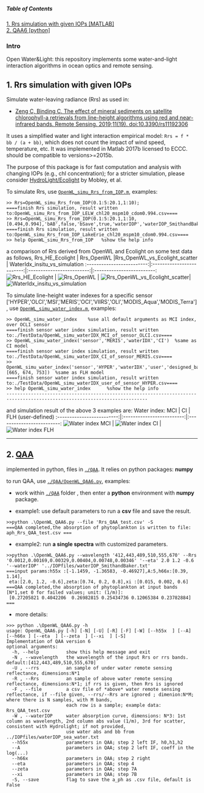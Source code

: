 ##### Table of Contents  
[1. Rrs simulation with given IOPs [MATLAB]](#Rrs_simu)  
[2. QAA6 [python]](#QAA)  

### Intro
Open Water&Light: this repository implements some water-and-light interaction algorithms in ocean optics and remote sensing.

<a name="Rrs_simu"/>

## 1. Rrs simulation with given IOPs
Simulate water-leaving radiance (Rrs) as used in: 
- [Zeng C, Binding C. The effect of mineral sediments on satellite chlorophyll-a retrievals from line-height algorithms using red and near-infrared bands. Remote Sensing. 2019;11(19). doi:10.3390/rs11192306](https://www.mdpi.com/2072-4292/11/19/2306)

It uses a simplified water and light interaction empirical  model:  `Rrs = f *  bb / (a + bb)`,  which does not count the impact of wind speed, temperature, etc. It was implemented in Matlab 2017b licensed to ECCC. should be compatible to versions>=2015b.

The purpose of this package is for fast computation and analysis with changing IOPs (e.g., chl concentration); for a stricter simulation, please consider [HydroLight/Ecolight](https://www.sequoiasci.com/product/hydrolight/) by Mobley, et al.

To simulate Rrs, use [`OpenWL_simu_Rrs_from_IOP.m`](OpenWL_simu_Rrs_from_IOP.m), examples:
```
>> Rrs=OpenWL_simu_Rrs_from_IOP(0.1:5:20.1,1:10);
====finish Rrs simulation, result written to:OpenWL_simu_Rrs_from_IOP_LELW_chl20_mspm10_cdom0.994.csv====
>> Rrs=OpenWL_simu_Rrs_from_IOP(0.1:5:20.1,1:10,[0.494,0.994],'bAB',false,'bSave',true,'waterIOP','waterIOP_SmithandBaker.txt','IOPname','LakeErie','wavelength',400:100:800);
====finish Rrs simulation, result written to:OpenWL_simu_Rrs_from_IOP_LakeErie_chl20_mspm10_cdom0.994.csv====
>> help OpenWL_simu_Rrs_from_IOP   %show the help info
```

a comparison of Rrs derived from OpenWL and Ecolight on some test data as follows,
Rrs_HE_Ecolight   |  Rrs_OpenWL		|Rrs_OpenWL_vs_Ecolight_scatter          |  WaterIdx_insitu_vs_simulation
:-------------------------:|:-------------------------:|:-------------------------:|:-------------------------:
![Rrs_HE_Ecolight](./TestData/Rrs_HE_Ecolight.svg "Rrs_HE_Ecolight")  |  ![Rrs_OpenWL](./TestData/Rrs_OpenWL.svg "Rrs_OpenWL") | ![Rrs_OpenWL_vs_Ecolight_scatter](./TestData/Rrs_OpenWL_vs_Ecolight_scatter.svg "Rrs_OpenWL_vs_Ecolight_scatter")| ![WaterIdx_insitu_vs_simulation](./TestData/WaterIdx_insitu_vs_simulation.svg "WaterIdx_insitu_vs_simulation")

To simulate line-height water indexes for a specific sensor ['HYPER','OLCI','MSI','MERIS','OCI','VIIRS','OLI','MODIS_Aqua','MODIS_Terra'], use [`OpenWL_simu_water_index.m`](OpenWL_simu_water_index.m), examples:
```
>> OpenWL_simu_water_index    %use all default arguments as MCI index, over OCLI sensor
====finish sensor water index simulation, result written to:./TestData/OpenWL_simu_waterIDX_MCI_of_sensor_OLCI.csv====
>> OpenWL_simu_water_index('sensor','MERIS','waterIDX','CI')  %same as CI model
====finish sensor water index simulation, result written to:./TestData/OpenWL_simu_waterIDX_CI_of_sensor_MERIS.csv====
>> OpenWL_simu_water_index('sensor','HYPER','waterIDX','user','designed_bands',[665, 674, 753])  %same as FLH model
====finish sensor water index simulation, result written to:./TestData/OpenWL_simu_waterIDX_user_of_sensor_HYPER.csv====
>> help OpenWL_simu_water_index      %show the help info
--------------------------------------------------------------------------------------------------------------------------
```
and simulation result of the above 3 examples are:
Water index: MCI            |  CI              |  FLH (user-defined) 
:-------------------------:|:-------------------------:|:-------------------------:
![Water index MCI](./TestData/MCI_simu.svg "Water index MCI") | ![Water index CI](./TestData/CI_simu.svg "Water index CI") |  ![Water index FLH](./TestData/FLH_simu.svg "Water index FLH") 

---
<a name="QAA"/>

## 2. [QAA](https://www.ioccg.org/groups/software.html)
implemented in python, files in [`./QAA`](./QAA). It relies on python packages: __numpy__

to run QAA, use [`./QAA/OpenWL_QAA6.py`](./QAA/OpenWL_QAA6.py), examples:

- work within [`./QAA`](./QAA) folder , then enter a __python__ environment with __numpy__ package.

- example1: use default parameters to run a **csv** file and save the result.
```
>>python .\OpenWL_QAA6.py --file 'Rrs_QAA_test.csv' -S  
===QAA completed,the absorption of phytoplankton is written to file: aph_Rrs_QAA_test.csv ===
```

- example2: run **a single spectra** with customized parameters.
```
>>python .\OpenWL_QAA6.py --wavelength '412,443,489,510,555,670' --Rrs '0.0012,0.00169,0.00329,0.00404,0.00748,0.00346' '--eta' 2.0 1.2 -0.6 '--waterIOP' '../IOPfiles/waterIOP_SmithandBaker.txt'
===input params:h55x :[-1.1459, -1.36583, -0.46927],A:5,h66x:[0.39, 1.14],
 eta:[2.0, 1.2, -0.6],zeta:[0.74, 0.2, 0.8],xi :[0.015, 0.002, 0.6]
===QAA completed,the absorption of phytoplankton at input bands [N*1,set 0 for failed values; unit: (1/m)]:
 [0.27205821 0.4042206  0.26982815 0.25434736 0.12065384 0.23782884] ===
```

- more details:
```
>>> python .\OpenWL_QAA6.py -h
usage: OpenWL_QAA6.py [-h] [-N] [-U] [-R] [-F] [-W] [--h55x  ] [--A] [--h66x ] [--eta  ] [--zeta  ] [--xi  ] [-S]
Implementation of QAA version 6
optional arguments:
  -h, --help          show this help message and exit
  -N , --wavelength   the wavelength of the input Rrs or rrs bands. default:[412,443,489,510,555,670]
  -U , --rrs          an sample of under water remote sensing reflectance, dimensions:N*1
  -R , --Rrs          an sample of above water remote sensing reflectance, dimensions:N*1; if rrs is given, then Rrs is ignored
  -F , --file         a csv file of *above* water remote sensing reflectance, if --file given, --rrs/--Rrs are ignored ; dimenion:N*M; where there is N samples, with M bands,
                      each row is a sample; example data: Rrs_QAA_test.csv
  -W , --waterIOP     water absorption curve, dimensions: N*3: 1st column as wavelength, 2nd column abs value (1/m), 3rd for scatter, consistent with Hydrolight; if not provided,
                      use water abs and bb from ../IOPfiles/waterIOP_sea_water.txt
  --h55x              parameters in QAA; step 2 left IF, h0,h1,h2
  --A                 parameters in QAA; step 2 left IF, coeff in the log(...)
  --h66x              parameters in QAA; step 2 right
  --eta               parameters in QAA; step 4
  --zeta              parameters in QAA; step 7A
  --xi                parameters in QAA; step 7B
  -S, --save          flag to save the a_ph as .csv file, default is False
```
